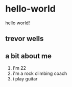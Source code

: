 # hello-world
hello world!

## trevor wells
**a bit about me**
---
1. i'm 22
2. i'm a rock climbing coach
3. i play guitar
